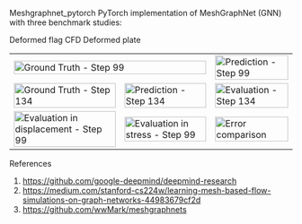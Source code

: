 Meshgraphnet_pytorch
PyTorch implementation of MeshGraphNet (GNN) with three benchmark studies:

Deformed flag
CFD
Deformed plate

<table>
  <tr>
    <td colspan="2"><img src="path_to_ground_truth_step_99.png" alt="Ground Truth - Step 99" width="100%"></td>
    <td colspan="2"><img src="path_to_prediction_step_99.png" alt="Prediction - Step 99" width="100%"></td>
  </tr>
  <tr>
    <td><img src="path_to_ground_truth_step_134.png" alt="Ground Truth - Step 134" width="100%"></td>
    <td><img src="path_to_prediction_step_134.png" alt="Prediction - Step 134" width="100%"></td>
    <td><img src="path_to_evaluation_step_134.png" alt="Evaluation - Step 134" width="100%"></td>
  </tr>
  <tr>
    <td><img src="path_to_evaluation_displacement_step_99.png" alt="Evaluation in displacement - Step 99" width="100%"></td>
    <td><img src="path_to_evaluation_stress_step_99.png" alt="Evaluation in stress - Step 99" width="100%"></td>
    <td><img src="path_to_error_comparison.png" alt="Error comparison" width="100%"></td>
  </tr>
</table>

References

1. https://github.com/google-deepmind/deepmind-research
2. https://medium.com/stanford-cs224w/learning-mesh-based-flow-simulations-on-graph-networks-44983679cf2d
3. https://github.com/wwMark/meshgraphnets
